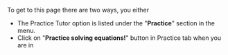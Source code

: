 
To get to this page there are two ways, you either 

- The Practice Tutor option is listed under the "**Practice**" section in the menu.
- Click on "**Practice solving equations!**" button in Practice tab when you are in 